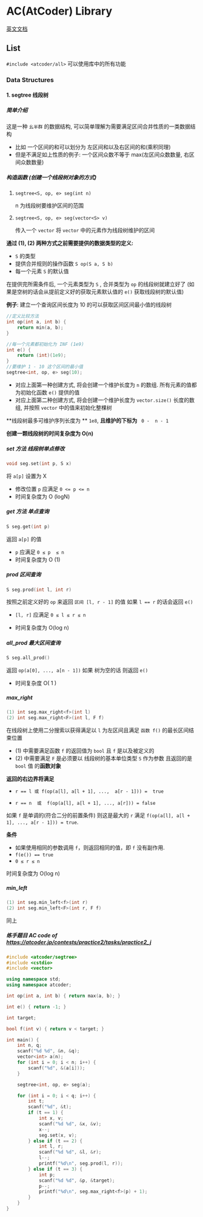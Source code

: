 # AC(AtCoder) Library

[英文文档](https://atcoder.github.io/ac-library/production/document_en/index.html) 

## List

`#include <atcoder/all>` 可以使用库中的所有功能

### Data Structures

#### 1. segtree 线段树

##### 简单介绍

这是一种 `幺半群` 的数据结构, 可以简单理解为需要满足区间合并性质的一类数据结构

- 比如 一个区间的和可以划分为 左区间和以及右区间的和(乘积同理)
- 但是不满足如上性质的例子: 一个区间众数不等于 max(左区间众数数量, 右区间众数数量)

##### 构造函数 (创建一个线段树对象的方式) 

1. `segtree<S, op, e> seg(int n)`

   n 为线段树要维护区间的范围 

2. `segtree<S, op, e> seg(vector<S> v)`

   传入一个 `vector` 将 `vector` 中的元素作为线段树维护的区间

**通过 (1), (2) 两种方式之前需要提供的数据类型的定义:**

- `S` 的类型
- 提供合并规则的操作函数 `S op(S a, S b)`
- 每一个元素 `S` 的默认值

在提供完所需条件后, 一个元素类型为 `S` , 合并类型为 `op` 的线段树就建立好了 (如果是空树的话会从提前定义好的获取元素默认值的 `e()` 获取线段树的默认值)

**例子**: 建立一个查询区间长度为 10 的可以获取区间区间最小值的线段树

```cpp
//定义比较方法
int op(int a, int b) {
    return min(a, b);
}

//每一个元素都初始化为 INF (1e9)
int e() {
    return (int)(1e9);
}
//要维护 1 - 10 这个区间的最小值
segtree<int, op, e> seg(10);
```

- 对应上面第一种创建方式, 将会创建一个维护长度为 `n` 的数组. 所有元素的值都为初始化函数 `e()` 提供的值
- 对应上面第二种创建方式, 将会创建一个维护长度为 `vector.size()` 长度的数组, 并按照 `vector` 中的值来初始化整棵树

**线段树最多可维护序列长度为 ** `1e8`, **且维护的下标为** ` 0 -  n - 1`

**创建一颗线段树的时间复杂度为 O(n)**



##### set 方法 线段树单点修改

```cpp
void seg.set(int p, S x)
```

将  `a[p]`  设置为 X 

- 修改位置 `p` 应满足 `0 <= p <= n`
- 时间复杂度为 O (logN)

##### get 方法 单点查询

```cpp
S seg.get(int p)
```

返回 `a[p]` 的值

-  `p` 应满足  `0 ≤ p  ≤ n`
-  时间复杂度为 O (1)

##### prod 区间查询

```cpp
S seg.prod(int l, int r)
```

按照之前定义好的 `op` 来返回 `区间 [l, r - 1]` 的值 如果 `l == r` 的话会返回 `e()`

- `[l, r]` 应满足  `0 ≤ l ≤ r ≤ n`

- 时间复杂度为 O(log n) 

##### all_prod 最大区间查询

```cpp
S seg.all_prod()
```

 返回 `op(a[0], ..., a[n - 1])` 如果 树为空的话 则返回 `e()`

- 时间复杂度 O( 1 )

##### max_right

```cpp
(1) int seg.max_right<f>(int l)
(2) int seg.max_right<F>(int l, F f)
```

在线段树上使用二分搜索以获得满足以 `l` 为左区间且满足 `函数 f()` 的最长区间结束位置

- (1) 中需要满足函数 `f` 的返回值为 `bool` 且 `f` 是以及被定义的
- (2) 中需要满足 `F`  是必须要以 线段树的基本单位类型 `S` 作为参数 且返回的是 `bool` 值 的**函数对象**

**返回的右边界将满足**

-  `r == l 或 f(op(a[l], a[l + 1], ...,  a[r - 1])) =  true`

-  `r == n  或  f(op(a[l], a[l + 1], ..., a[r])) = false`

如果 `f` 是单调的(符合二分的前置条件)  则这是最大的 `r` 满足 `f(op(a[l], a[l + 1], ..., a[r - 1])) = true`.

**条件**

- 如果使用相同的参数调用 `f`，则返回相同的值，即 `f` 没有副作用.
- `f(e()) == true`  
- `0 ≤ r ≤ n`

时间复杂度为 O(log n) 


##### min_left

```cpp
(1) int seg.min_left<f>(int r)
(2) int seg.min_left<F>(int r, F f)
```

同上



##### 练手题目  AC code of https://atcoder.jp/contests/practice2/tasks/practice2_j

```cpp
#include <atcoder/segtree>
#include <cstdio>
#include <vector>

using namespace std;
using namespace atcoder;

int op(int a, int b) { return max(a, b); }

int e() { return -1; }

int target;

bool f(int v) { return v < target; }

int main() {
    int n, q;
    scanf("%d %d", &n, &q);
    vector<int> a(n);
    for (int i = 0; i < n; i++) {
        scanf("%d", &(a[i]));
    }

    segtree<int, op, e> seg(a);

    for (int i = 0; i < q; i++) {
        int t;
        scanf("%d", &t);
        if (t == 1) {
            int x, v;
            scanf("%d %d", &x, &v);
            x--;
            seg.set(x, v);
        } else if (t == 2) {
            int l, r;
            scanf("%d %d", &l, &r);
            l--;
            printf("%d\n", seg.prod(l, r));
        } else if (t == 3) {
            int p;
            scanf("%d %d", &p, &target);
            p--;
            printf("%d\n", seg.max_right<f>(p) + 1);
        }
    }
}
```

